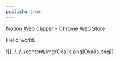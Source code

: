 ```yaml
---
publish: true
---
```

[Notion Web Clipper - Chrome Web Store](https://chromewebstore.google.com/detail/notion-web-clipper/knheggckgoiihginacbkhaalnibhilkk)

Hello world.

![[../../../content/img/Oxalis.png|Oxalis.png]]